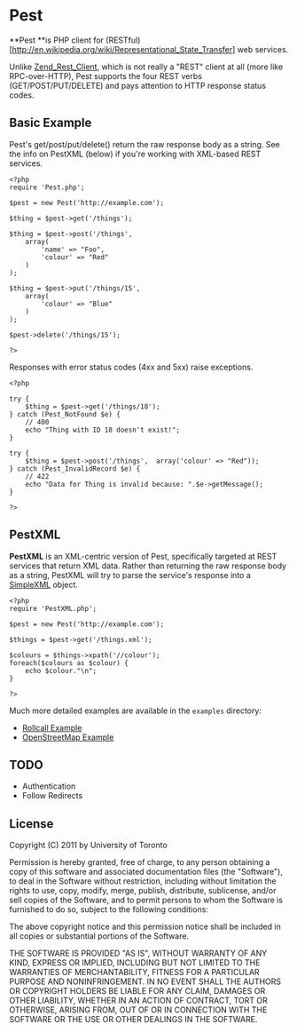 Pest
====

**Pest **is PHP client for (RESTful)[http://en.wikipedia.org/wiki/Representational_State_Transfer] 
web services.

Unlike [Zend_Rest_Client](http://framework.zend.com/manual/en/zend.rest.client.html), which is not 
really a "REST" client at all (more like RPC-over-HTTP), Pest supports the four REST verbs 
(GET/POST/PUT/DELETE) and pays attention to HTTP response status codes.


Basic Example
-------------

Pest's get/post/put/delete() return the raw response body as a string.
See the info on PestXML (below) if you're working with XML-based REST services.

	<?php
	require 'Pest.php';

	$pest = new Pest('http://example.com');

	$thing = $pest->get('/things');

	$thing = $pest->post('/things', 
		array(
			'name' => "Foo",
			'colour' => "Red"
		)
	);

	$thing = $pest->put('/things/15',
		array(
			'colour' => "Blue"
		)
	);

	$pest->delete('/things/15');

	?>

Responses with error status codes (4xx and 5xx) raise exceptions.

	<?php

	try {
		$thing = $pest->get('/things/18');
	} catch (Pest_NotFound $e) {
		// 400
		echo "Thing with ID 18 doesn't exist!";
	}

	try {
		$thing = $pest->post('/things',  array('colour' => "Red"));
	} catch (Pest_InvalidRecord $e) {
		// 422
		echo "Data for Thing is invalid because: ".$e->getMessage();
	}

	?>

PestXML
-------

**PestXML** is an XML-centric version of Pest, specifically targeted at REST services that 
return XML data. Rather than returning the raw response body as a string, PestXML will
try to parse the service's response into a [SimpleXML](http://php.net/manual/en/book.simplexml.php) object.

	<?php
	require 'PestXML.php';

	$pest = new Pest('http://example.com');

	$things = $pest->get('/things.xml');

	$colours = $things->xpath('//colour');
	foreach($colours as $colour) {
		echo $colour."\n";
	}

	?>

Much more detailed examples are available in the `examples` directory:

* [Rollcall Example](http://github.com/educoder/pest/blob/master/examples/rollcall_example.php)
* [OpenStreetMap Example](http://github.com/educoder/pest/blob/master/examples/open_street_map_example.php)


TODO
----

* Authentication
* Follow Redirects


License
-------

Copyright (C) 2011 by University of Toronto

Permission is hereby granted, free of charge, to any person obtaining a copy
of this software and associated documentation files (the "Software"), to deal
in the Software without restriction, including without limitation the rights
to use, copy, modify, merge, publish, distribute, sublicense, and/or sell
copies of the Software, and to permit persons to whom the Software is
furnished to do so, subject to the following conditions:

The above copyright notice and this permission notice shall be included in
all copies or substantial portions of the Software.

THE SOFTWARE IS PROVIDED "AS IS", WITHOUT WARRANTY OF ANY KIND, EXPRESS OR
IMPLIED, INCLUDING BUT NOT LIMITED TO THE WARRANTIES OF MERCHANTABILITY,
FITNESS FOR A PARTICULAR PURPOSE AND NONINFRINGEMENT. IN NO EVENT SHALL THE
AUTHORS OR COPYRIGHT HOLDERS BE LIABLE FOR ANY CLAIM, DAMAGES OR OTHER
LIABILITY, WHETHER IN AN ACTION OF CONTRACT, TORT OR OTHERWISE, ARISING FROM,
OUT OF OR IN CONNECTION WITH THE SOFTWARE OR THE USE OR OTHER DEALINGS IN
THE SOFTWARE.